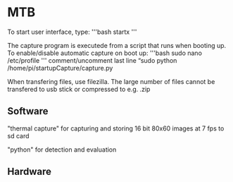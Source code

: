 # MTB

To start user interface, type:
'''bash
startx
'''

The capture program is executede from a script that runs when booting up. To enable/disable automatic capture on boot up: 
'''bash
sudo nano /etc/profile
'''
comment/uncomment last line “sudo python /home/pi/startupCapture/capture.py


When transfering files, use filezilla. The large number of files cannot be transfered to usb stick or compressed to e.g. .zip



## Software
"thermal capture" for capturing and storing 16 bit 80x60 images at 7 fps to sd card

"python" for detection and evaluation


## Hardware

